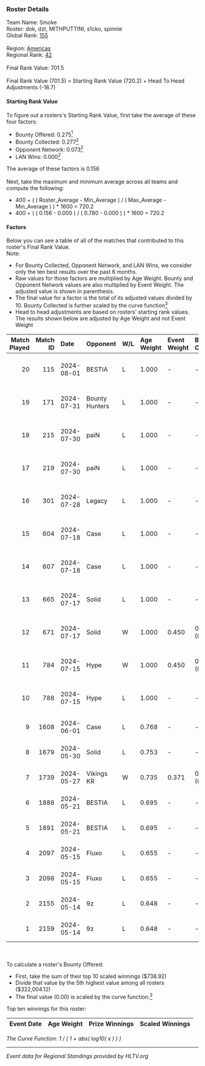### Roster Details<br />
Team Name: Smoke<br />
Roster: dok, dzt, MITHPUTTINI, s1cko, spinnie<br />
Global Rank: [155](../standings_global.md)<br />
<br />
Region: [Americas]( ../standings_americas.md)<br />
Regional Rank: [42]( ../standings_americas.md)<br />
<br />
Final Rank Value:  701.5<br />
<br />
Final Rank Value (701.5) = Starting Rank Value (720.2) + Head To Head Adjustments (-18.7)<br />

#### Starting Rank Value<br />
To figure out a rosters's Starting Rank Value, first take the average of these four factors:<br />
- Bounty Offered: 0.275[<sup>1</sup>](#table2)
- Bounty Collected: 0.277[<sup>2</sup>](#table1)
- Opponent Network: 0.073[<sup>2</sup>](#table1)
- LAN Wins: 0.000[<sup>2</sup>](#table1)

The average of these factors is 0.156<br />
<br />
Next, take the maximum and minimum average across all teams and compute the following:<br />
- 400 + ( ( Roster_Average - Min_Average ) / ( Max_Average - Min_Average ) ) * 1600 = 720.2
- 400 + ( ( 0.156 - 0.000 ) / ( 0.780 - 0.000 ) ) * 1600 = 720.2


#### Factors<br />
Below you can see a table of all of the matches that contributed to this roster's Final Rank Value.<br />
Note:<br />

- For Bounty Collected, Opponent Network, and LAN Wins, we consider only the ten best results over the past 6 months.
- Raw values for those factors are multiplied by Age Weight. Bounty and Opponent Network values are also multiplied by Event Weight. The adjusted value is shown in parenthesis.
- The final value for a factor is the total of its adjusted values divided by 10. Bounty Collected is further scaled by the curve function[<sup>3</sup>](#curveFunction)
- Head to head adjustments are based on rosters' starting rank values. The results shown below are adjusted by Age Weight and not Event Weight
<span id="table1"></span><br />


| Match Played | Match ID | Date       | Opponent       | W/L | Age Weight | Event Weight | Bounty Collected | Opponent Network | LAN Wins  | H2H Adj. | Roster                                |
| -: | -: | :- | :- | :- | :- | :- | :- | :- | :- | -: | :- |
|           20 |      115 | 2024-08-01 | BESTIA         | L   | 1.000      | -            | -                | -                | -         |    -4.92 | dok, dzt, MITHPUTTINI, s1cko, spinnie |
|           19 |      171 | 2024-07-31 | Bounty Hunters | L   | 1.000      | -            | -                | -                | -         |    -6.58 | dok, dzt, MITHPUTTINI, s1cko, spinnie |
|           18 |      215 | 2024-07-30 | paiN           | L   | 1.000      | -            | -                | -                | -         |    -0.72 | dok, dzt, MITHPUTTINI, s1cko, spinnie |
|           17 |      219 | 2024-07-30 | paiN           | L   | 1.000      | -            | -                | -                | -         |    -0.72 | dok, dzt, MITHPUTTINI, s1cko, spinnie |
|           16 |      301 | 2024-07-28 | Legacy         | L   | 1.000      | -            | -                | -                | -         |    -3.80 | dok, dzt, MITHPUTTINI, s1cko, spinnie |
|           15 |      604 | 2024-07-18 | Case           | L   | 1.000      | -            | -                | -                | -         |    -8.10 | dok, dzt, MITHPUTTINI, s1cko, spinnie |
|           14 |      607 | 2024-07-18 | Case           | L   | 1.000      | -            | -                | -                | -         |    -8.68 | dok, dzt, MITHPUTTINI, s1cko, spinnie |
|           13 |      665 | 2024-07-17 | Solid          | L   | 1.000      | -            | -                | -                | -         |   -11.90 | dok, dzt, MITHPUTTINI, s1cko, spinnie |
|           12 |      671 | 2024-07-17 | Solid          | W   | 1.000      | 0.450        | 0.025 (0.011)    | 0.825 (0.371)    | 0 (0.000) |    19.94 | dok, dzt, MITHPUTTINI, s1cko, spinnie |
|           11 |      784 | 2024-07-15 | Hype           | W   | 1.000      | 0.450        | 0.025 (0.011)    | 0.485 (0.218)    | 0 (0.000) |    23.12 | dok, dzt, MITHPUTTINI, s1cko, spinnie |
|           10 |      788 | 2024-07-15 | Hype           | L   | 1.000      | -            | -                | -                | -         |    -7.89 | dok, dzt, MITHPUTTINI, s1cko, spinnie |
|            9 |     1608 | 2024-06-01 | Case           | L   | 0.768      | -            | -                | -                | -         |    -5.91 | dok, dzt, leleo, spinnie, vhz         |
|            8 |     1679 | 2024-05-30 | Solid          | L   | 0.753      | -            | -                | -                | -         |    -6.39 | dok, dzt, leleo, spinnie, vhz         |
|            7 |     1739 | 2024-05-27 | Vikings KR     | W   | 0.735      | 0.371        | 0.008 (0.002)    | 0.500 (0.136)    | 0 (0.000) |    14.78 | beg0d, dok, dzt, spinnie, vhz         |
|            6 |     1888 | 2024-05-21 | BESTIA         | L   | 0.695      | -            | -                | -                | -         |    -3.11 | beg0d, dok, dzt, spinnie, vhz         |
|            5 |     1891 | 2024-05-21 | BESTIA         | L   | 0.695      | -            | -                | -                | -         |    -3.20 | beg0d, dok, dzt, spinnie, vhz         |
|            4 |     2097 | 2024-05-15 | Fluxo          | L   | 0.655      | -            | -                | -                | -         |    -2.07 | beg0d, dok, dzt, spinnie, vhz         |
|            3 |     2098 | 2024-05-15 | Fluxo          | L   | 0.655      | -            | -                | -                | -         |    -2.12 | beg0d, dok, dzt, spinnie, vhz         |
|            2 |     2155 | 2024-05-14 | 9z             | L   | 0.648      | -            | -                | -                | -         |    -0.23 | beg0d, dok, dzt, spinnie, vhz         |
|            1 |     2159 | 2024-05-14 | 9z             | L   | 0.648      | -            | -                | -                | -         |    -0.23 | beg0d, dok, dzt, spinnie, vhz         |

<br />
<span id="table2"></span><br />
To calculate a roster's Bounty Offered:<br />

- First, take the sum of their top 10 scaled winnings ($738.92)
- Divide that value by the 5th highest value among all rosters ($322,004.12)
- The final value (0.00) is scaled by the curve function.[<sup>3</sup>](#curveFunction)

Top ten winnings for this roster:<br />

| Event Date | Age Weight | Prize Winnings | Scaled Winnings |
| :- | -: | :- | :- |


<span id="curveFunction"></span>_The Curve Function: 1 / ( 1 + abs( log10( x ) ) )_<br />

---
_Event data for Regional Standings provided by HLTV.org_<br />
